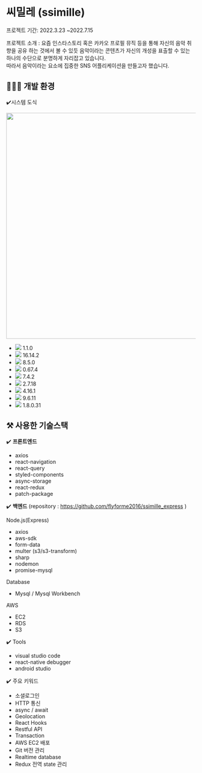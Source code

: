 # 씨밀레 (ssimille)
프로젝트 기간: 2022.3.23 ~2022.7.15

프로젝트 소개 : 요즘 인스타스토리 혹은 카카오 프로필 뮤직 등을 통해 자신의 음악 취향을 공유 하는 것에서 볼 수 있듯 음악이라는 콘텐츠가 자신의 개성을 표출할 수 있는 하나의 수단으로 분명하게 자리잡고 있습니다.  
따라서 음악이라는 요소에 집중한 SNS 어플리케이션을 만들고자 했습니다.

## 👨🏻‍💻 개발 환경

✔️시스템 도식

<img src="https://img1.daumcdn.net/thumb/R1280x0/?scode=mtistory2&fname=https%3A%2F%2Fblog.kakaocdn.net%2Fdn%2FcpapGC%2FbtrAKjwMtuS%2FL0tZO8KhKcx74MnRwDCkyk%2Fimg.png" width="600">

- <img src="https://img.shields.io/badge/Chocolatey-80B5E3?style=for-the-badge&logo=Chocolatey&logoColor=white"> 1.1.0
- <img src="https://img.shields.io/badge/Node.js-339933?style=for-the-badge&logo=Node.js&logoColor=white"> 16.14.2
- <img src="https://img.shields.io/badge/npm-CB3837?style=for-the-badge&logo=npm&logoColor=white"> 8.5.0
- <img src="https://img.shields.io/badge/reactnative-61DAFB?style=for-the-badge&logo=react&logoColor=white"> 0.67.4
- <img src="https://img.shields.io/badge/Gradle-02303A?style=for-the-badge&logo=Gradle&logoColor=white"> 7.4.2
- <img src="https://img.shields.io/badge/Python-3776AB?style=for-the-badge&logo=Python&logoColor=white"> 2.7.18
- <img src="https://img.shields.io/badge/Express-000000?style=for-the-badge&logo=Express&logoColor=white"> 4.16.1
- <img src="https://img.shields.io/badge/firebase-FFCA28?style=for-the-badge&logo=firebase&logoColor=white"> 9.6.11
- <img src="https://img.shields.io/badge/Java-007396?style=flat&logo=OpenJDK&logoColor=white"/> 1.8.0.31

## ⚒️ 사용한 기술스택

✔️ **프론트엔드**

- axios
- react-navigation
- react-query
- styled-components
- async-storage
- react-redux
- patch-package

✔️ **백엔드** (repository : https://github.com/flyforme2016/ssimille_express )

Node.js(Express)

- axios
- aws-sdk
- form-data
- multer (s3/s3-transform)
- sharp
- nodemon
- promise-mysql

Database

- Mysql / Mysql Workbench

AWS

- EC2
- RDS
- S3

✔️ Tools

- visual studio code
- react-native debugger
- android studio

✔️ 주요 키워드

- 소셜로그인
- HTTP 통신
- async / await
- Geolocation
- React Hooks
- Restful API
- Transaction
- AWS EC2 배포
- Git 버전 관리
- Realtime database
- Redux 전역 state 관리
